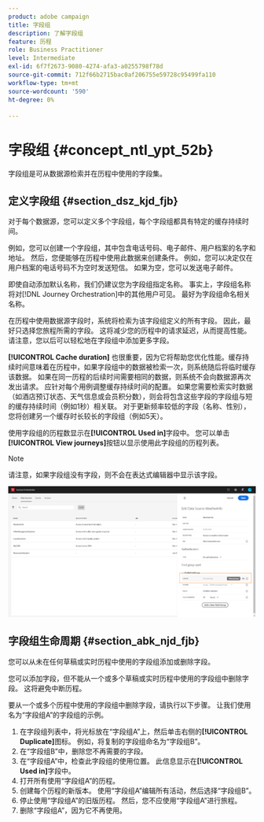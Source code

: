 ```yaml
---
product: adobe campaign
title: 字段组
description: 了解字段组
feature: 历程
role: Business Practitioner
level: Intermediate
exl-id: 6f7f2673-9080-4274-afa3-a0255798f78d
source-git-commit: 712f66b2715bac0af206755e59728c95499fa110
workflow-type: tm+mt
source-wordcount: '590'
ht-degree: 0%

---
```


# 字段组 {#concept_ntl_ypt_52b}

字段组是可从数据源检索并在历程中使用的字段集。

## 定义字段组 {#section_dsz_kjd_fjb}

对于每个数据源，您可以定义多个字段组，每个字段组都具有特定的缓存持续时间。

例如，您可以创建一个字段组，其中包含电话号码、电子邮件、用户档案的名字和地址。 然后，您便能够在历程中使用此数据来创建条件。 例如，您可以决定仅在用户档案的电话号码不为空时发送短信。 如果为空，您可以发送电子邮件。

即使自动添加默认名称，我们仍建议您为字段组指定名称。 事实上，字段组名称将对[!DNL Journey Orchestration]中的其他用户可见。 最好为字段组命名相关名称。

在历程中使用数据源字段时，系统将检索为该字段组定义的所有字段。 因此，最好只选择您旅程所需的字段。 这将减少您的历程中的请求延迟，从而提高性能。 请注意，您以后可以轻松地在字段组中添加更多字段。

**[!UICONTROL Cache duration]** 也很重要，因为它将帮助您优化性能。缓存持续时间意味着在历程中，如果字段组中的数据被检索一次，则系统随后将临时缓存该数据。 如果在同一历程的后续时间需要相同的数据，则系统不会向数据源再次发出请求。 应针对每个用例调整缓存持续时间的配置。 如果您需要检索实时数据（如酒店预订状态、天气信息或会员积分数），则会将包含这些字段的字段组与短的缓存持续时间（例如1秒）相关联。 对于更新频率较低的字段（名称、性别），您将创建另一个缓存时长较长的字段组（例如5天）。

使用字段组的历程数显示在&#x200B;**[!UICONTROL Used in]**&#x200B;字段中。 您可以单击&#x200B;**[!UICONTROL View journeys]**&#x200B;按钮以显示使用此字段组的历程列表。

>[!NOTE]
>
>请注意，如果字段组没有字段，则不会在表达式编辑器中显示该字段。

![](../assets/journey3bis.png)

## 字段组生命周期 {#section_abk_njd_fjb}

您可以从未在任何草稿或实时历程中使用的字段组添加或删除字段。

您可以添加字段，但不能从一个或多个草稿或实时历程中使用的字段组中删除字段。 这将避免中断历程。

要从一个或多个历程中使用的字段组中删除字段，请执行以下步骤。 让我们使用名为“字段组A”的字段组的示例。

1. 在字段组列表中，将光标放在“字段组A”上，然后单击右侧的&#x200B;**[!UICONTROL Duplicate]**&#x200B;图标。 例如，将复制的字段组命名为“字段组B”。
1. 在“字段组B”中，删除您不再需要的字段。
1. 在“字段组A”中，检查此字段组的使用位置。 此信息显示在&#x200B;**[!UICONTROL Used in]**&#x200B;字段中。
1. 打开所有使用“字段组A”的历程。
1. 创建每个历程的新版本。 使用“字段组A”编辑所有活动，然后选择“字段组B”。
1. 停止使用“字段组A”的旧版历程。 然后，您不应使用“字段组A”进行旅程。
1. 删除“字段组A”，因为它不再使用。
